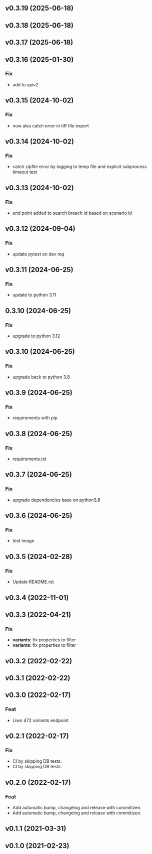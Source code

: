 ## v0.3.19 (2025-06-18)

## v0.3.18 (2025-06-18)

## v0.3.17 (2025-06-18)

## v0.3.16 (2025-01-30)

### Fix

- add to apiv2

## v0.3.15 (2024-10-02)

### Fix

- now also catch error in tiff file export

## v0.3.14 (2024-10-02)

### Fix

- catch zipfile error by logging to temp file and explicit subprocess timeout test

## v0.3.13 (2024-10-02)

### Fix

- end point added to search breach id based on scenario id

## v0.3.12 (2024-09-04)

### Fix

- update pytest en dev req

## v0.3.11 (2024-06-25)

### Fix

- update to python 3.11

## 0.3.10 (2024-06-25)

### Fix

- upgrade to python 3.12

## v0.3.10 (2024-06-25)

### Fix

- upgrade back to python 3.8

## v0.3.9 (2024-06-25)

### Fix

- requirements with pip

## v0.3.8 (2024-06-25)

### Fix

- requirements.txt

## v0.3.7 (2024-06-25)

### Fix

- upgrade dependencies base on python3.8

## v0.3.6 (2024-06-25)

### Fix

- test image

## v0.3.5 (2024-02-28)

### Fix

- Update README.rst

## v0.3.4 (2022-11-01)

## v0.3.3 (2022-04-21)

### Fix

- **variants**: fix properties to filter
- **variants**: fix properties to filter

## v0.3.2 (2022-02-22)

## v0.3.1 (2022-02-22)

## v0.3.0 (2022-02-17)

### Feat

- Liwo 472 variants endpoint

## v0.2.1 (2022-02-17)

### Fix

- CI by skipping DB tests.
- CI by skipping DB tests.

## v0.2.0 (2022-02-17)

### Feat

- Add automatic bump, changelog and release with commitizen.
- Add automatic bump, changelog and release with commitizen.

## v0.1.1 (2021-03-31)

## v0.1.0 (2021-02-23)
